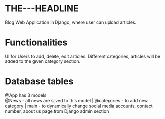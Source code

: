 # THE---HEADLINE
 Blog Web Application in Django, where user can upload articles.
 
# Functionalities
 UI for Users to add, delete, edit articles. 
 Different categories, articles will be added to the given category section.
 
# Database tables 
 
 @App has 3 models         
  @News - all news are saved to this model | 
  @categories - to add new category |
 main - to dynamically change social media accounts, contact number, about us page from Django admin section
 
